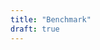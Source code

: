 ```yaml
---
title: "Benchmark"
draft: true
---
```


<p>
    <div id="configuration"></div>
</p>
<br/>
<p>
    <div style="display: table; width: 100%;">
        <div style="display: table-row;">
            <div style="display: table-cell; width: 50%;"><canvas id="executiontime" /></div>
            <div style="display: table-cell; width: 50%;"><canvas id="agentinitializetime" /></div>
        </div>
        <div style="display: table-row;">
            <div style="display: table-cell; width: 50%"><canvas id="cycletimedistribution" /></div>    
            <div style="display: table-cell; width: 50%"><canvas id="memoryconsumption" /></div>
        </div>
    </div>
</p>    

<script>
// http://bootstrap-table.wenzhixin.net.cn/getting-started/
// https://github.com/datavisyn/chartjs-chart-boxplot

const timescaling = function(t) { return t / 1000000 };
const memoryscaling = function(m) { return m / Math.pow(1024, 2); };
const timebyloggingrate = function(t,r) { return t * r / 1000; };

const timeplot = function( dom, frame, title, inputdata, yticklabel ) {
    new Chart(jQuery( dom ), {
        type: "line",
        data: {
            labels: inputdata.scenariosize.map( n => Object.values(n).reduce((x, y) => x + y, 0) ),
            datasets: [{
                label: "minimum time",
                data: inputdata.time[frame].map(n => timescaling(n.min) ),
                fill: false,
                borderColor: [
                    "rgba(50,200,75,1)",
                ],
                borderWidth: 2
            },{
                label: "mean time",
                data: inputdata.time[frame].map(n => timescaling(n.mean) ),
                fill: "-1",
                borderColor: [
                    "rgba(125,125,255,1)",
                ],
                borderWidth: 3
            },{
                label: "maximum time",
                data: inputdata.time[frame].map(n => timescaling(n.max) ),
                fill: "-1",
                borderColor: [
                    "rgba(255,100,135,1)",
                ],
                borderWidth: 2
            }]
        },
        options: {
            responsive: true,
            title: {
                display: true,
                text: title
            },
            legend: {
                position: "bottom"
            },
            scales: {
                xAxes: [{
                    scaleLabel: {
                        display: true,
                        labelString: "number of agents"
                    },
                }],
                yAxes: [{
                    type: "logarithmic",
                    scaleLabel: {
                        display: true,
                        labelString: "time in miliseconds"
                    },
                    ticks: {
                        beginAtZero: true,
                        callback: yticklabel || function(v, i) { return i % 3 ? "" : v.toFixed(2); }
                    }
                }]
            }
        }
    });
};

const memoryplot = function( dom, title, inputdata, yticklabel ) {
    new Chart(jQuery( dom ), {
        type: "line",
        data: {
            labels: Array.from(Array(inputdata.memory.totalmemory.length).keys()).map( n => timebyloggingrate(n, inputdata.configuration.memoryloggingrate).toFixed(0) ),
            datasets: [{
                label: "free memory",
                steppedLine: true,
                radius: 0,
                data: inputdata.memory.freememory.map( n => memoryscaling(n) ),
                fill: false,
                borderColor: [
                    "rgba(50,200,75,1)",
                ],
                borderWidth: 2
            },{
                label: "used memory",
                steppedLine: true,
                radius: 0,
                data: inputdata.memory.usedmemory.map( n => memoryscaling(n) ),
                fill: "-1",
                borderColor: [
                    "rgba(125,125,255,1)",
                ],
                borderWidth: 2
            },{
                label: "total memory",
                steppedLine: true,
                radius: 0,
                data: inputdata.memory.totalmemory.map( n => memoryscaling(n) ),
                fill: "-1",
                borderColor: [
                    "rgba(255,100,135,1)",
                ],
                borderWidth: 2
            }]
        },
        options: {
            responsive: true,
            title: {
                display: true,
                text: title
            },
            legend: {
                position: "bottom"
            },
            scales: {
                xAxes: [{
                    scaleLabel: {
                        display: true,
                        labelString: "benchmarking time in seconds"
                    },
                }],
                yAxes: [{
                    scaleLabel: {
                        display: true,
                        labelString: "memory in megabytes"
                    },
                    ticks: {
                        beginAtZero: true
                    }
                }]
            }
        }
    });
};

const cycleplot = function( dom, title, inputdata, yticklabel ) {

    const bordercolormap = colormap({ colormap: "rainbow-soft", format: "rgbaString", nshades: Object.keys(inputdata.time.cycle).length });
    const backgroundcolormap = colormap({ colormap: "rainbow-soft", format: "rgbaString", alpha: 0.35, nshades: Object.keys(inputdata.time.cycle).length }); 

    new Chart(jQuery( dom ), {
        type: "boxplot",
        data: {
            labels: inputdata.scenariosize.map( n => Object.values(n).reduce((x, y) => x + y, 0) ),
            datasets: Object.keys(inputdata.time.cycle[0])
                .map(function(i, idx) { 
                    return { 
                        label: i,
                        borderColor: Array.apply(null, Array(bordercolormap.length)).map(function() { return bordercolormap[idx] }),
                        backgroundColor: Array.apply(null, Array(backgroundcolormap.length)).map(function() { return backgroundcolormap[idx] }),
                        data: inputdata.time.cycle.map(n => n[i] ).map(function(n) {
                            return {
                                min: timescaling( n["min"] ),
                                max: timescaling( n["max"] ),
                                median: timescaling( n["50-percentile"] || (0.5*(n["max"] - n["min"])) ),
                                q1: timescaling( n["25-percentile"] || (0.25*(n["max"] - n["min"])) ),
                                q3: timescaling( n["75-percentile"] || (0.75*(n["max"] - n["min"])) )
                            }
                        })
                    } 
                } )
        },
        options: {
            responsive: true,
            title: {
                display: true,
                text: title
            },
            legend: {
                position: "bottom"
            },
            scales: {
                xAxes: [{
                    scaleLabel: {
                        display: true,
                        labelString: "number of agents"
                    },
                }],
                yAxes: [{
                    type: "arrayLogarithmic",
                    scaleLabel: {
                        display: true,
                        labelString: "cycle execution time"
                    },
                    ticks: {
                        beginAtZero: true,
                        callback: yticklabel || function(v, i) { return i % 3 ? "" : v.toFixed(2); }
                    }
                }]
            }
        }
    });
};

const configurationtable = function( dom, inputdata ) {
    const l_runtimdata = inputdata.configuration.runtime.split( " " );
    jQuery( dom ).append(
        jQuery( "<table>" )
            .append( 
                jQuery( "<tr>" ).append( jQuery( "<th colspan=\"4\">" ).text( "Benchmark Configuration" ) )
             )
            .append(  
                jQuery( "<tr>" )
                    .append( jQuery( "<th>" ).text( "Machine Processors" ) )
                    .append( jQuery( "<td colspan=\"3\">" ).text( inputdata.configuration.processors ) ) 
            )
            .append(
                l_runtimdata[0].includes("synchronized")
                    ? jQuery( "<tr>" )
                        .append( jQuery( "<th>" ).text( "Runtime" ) )
                        .append( jQuery( "<td colspan=\"3\">" ).text( l_runtimdata[0] ) )
                    : jQuery( "<tr>" )
                        .append( jQuery( "<th>" ).text( "Runtime / Threadnumber" ) )
                        .append( jQuery( "<td colspan=\"1\">" ).text( l_runtimdata[0] ) )
                        .append( jQuery( "<td colspan=\"2\">" ).text( l_runtimdata[1] ) )       
            )             
            .append(                
                jQuery("<tr>")
                    .append( jQuery( "<th>" ).text( "Operating System" ) )
                    .append( jQuery( "<td>" ).text( inputdata.configuration.osname ) )
                    .append( jQuery( "<td>" ).text( inputdata.configuration.osversion ) )
                    .append( jQuery( "<td>" ).text( inputdata.configuration.osarchitecture ) )
            )
            .append(
                jQuery( "<tr>" )
                    .append( jQuery( "<th>" ).text( "Java System" ) )
                    .append( jQuery( "<td>" ).text( inputdata.configuration.vmvendor ) )
                    .append( jQuery( "<td>" ).text( inputdata.configuration.vmname ) )
                    .append( jQuery( "<td>" ).text( inputdata.configuration.javaversion + " (" + inputdata.configuration.vmversion + ")" ) )
            )
            .append(  
                jQuery( "<tr>" )
                    .append( jQuery( "<th>" ).text( "Iteration / Warm-Up / Execution" ) )
                    .append( jQuery( "<td>" ).text( inputdata.configuration.iteration ) )
                    .append( jQuery( "<td>" ).text( inputdata.configuration.warmup ) )
                    .append( jQuery( "<td>" ).text( inputdata.configuration.runs ) )
            )
            .append(
                jQuery( "<tr>" )
                    .append( jQuery( "<th>" ).text( "Runtime Arguments" ) )
                    .append( 
                        jQuery( "<td colspan=\"3\">" )
                            .append(
                                jQuery( "<ul>" ).html( inputdata.configuration.runtimearguments.map( n => "<li>" + n + "</li>" ) )
                            )
                    )
            )      
    );
};




jQuery.ajax({
        url: "/synchronizedcount5.json",
        crossDomain: true
    })
    .done(function(data) {
        console.log(data);

        configurationtable( "#configuration", data );
        timeplot( "#executiontime", "execution", "agent execution time", data );
        timeplot( "#agentinitializetime", "agentinitialize", "agent initializing time", data );
        cycleplot( "#cycletimedistribution", "agent cycle time distribution", data );
        memoryplot( "#memoryconsumption", "memory consumption", data );
    });    
</script>
